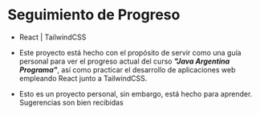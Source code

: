 # Seguimiento de Progreso
- React | TailwindCSS

- Este proyecto está hecho con el propósito de servir como una guía personal para ver el progreso actual del curso ***"Java Argentina Programa"***, así como practicar el desarrollo de aplicaciones web empleando React junto a TailwindCSS.

- Esto es un proyecto personal, sin embargo, está hecho para aprender. Sugerencias son bien recibidas
